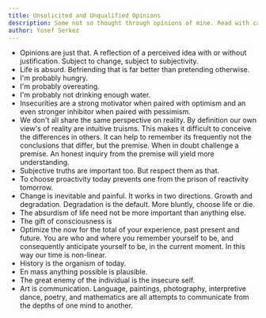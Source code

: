 ```yaml
---
title: Unsolicited and Unqualified Opinions
description: Some not so thought through opinions of mine. Read with caution.
author: Yosef Serkez
---
```


- Opinions are just that. A reflection of a perceived idea with or without justification. Subject to change, subject to subjectivity.
- Life is absurd. Befriending that is far better than pretending otherwise.
- I'm probably hungry.
- I'm probably overeating.
- I'm probably not drinking enough water.
- Insecurities are a strong motivator when paired with optimism and an even stronger inhibitor when paired with pessimism.
- We don't all share the same perspective on reality. By definition our own view's of reality are intuitive truisms. This makes it difficult to conceive the differences in others. It can help to remember its frequently not the conclusions that differ, but the premise. When in doubt challenge a premise. An honest inquiry from the premise will yield more understanding.
- Subjective truths are important too. But respect them as that.
- To choose proactivity today prevents one from the prison of reactivity tomorrow.
- Change is inevitable and painful. It works in two directions. Growth and degradation. Degradation is the default. More bluntly, choose life or die.
- The absurdism of life need not be more important than anything else.
- The gift of consciousness is
- Optimize the now for the total of your experience, past present and future. You are who and where you remember yourself to be, and consequently anticipate yourself to be, in the current moment. In this way our time is non-linear.
- History is the organism of today.
- En mass anything possible is plausible.
- The great enemy of the individual is the insecure self.
- Art is communication. Language, paintings, photography, interpretive dance, poetry, and mathematics are all attempts to communicate from the depths of one mind to another.
